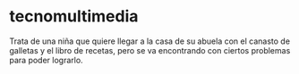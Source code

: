 # tecnomultimedia
Trata de una niña que quiere llegar a la casa de su abuela con el canasto de galletas y el libro de recetas, pero se va encontrando con ciertos problemas para poder lograrlo.
